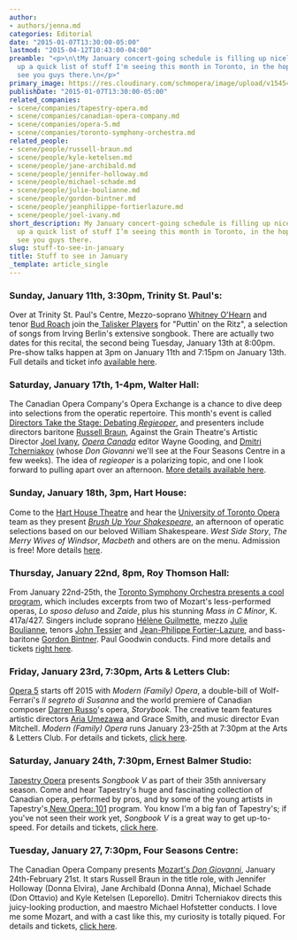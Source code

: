 ```yaml
---
author:
- authors/jenna.md
categories: Editorial
date: "2015-01-07T13:30:00-05:00"
lastmod: "2015-04-12T10:43:00-04:00"
preamble: "<p>\n\tMy January concert-going schedule is filling up nicely. I offer
  up a quick list of stuff I'm seeing this month in Toronto, in the hopes that I'll
  see you guys there.\n</p>"
primary_image: https://res.cloudinary.com/schmopera/image/upload/v1545409169/media/webhook-uploads/1428849673309/TorontoWinterIsland.jpg.jpg
publishDate: "2015-01-07T13:30:00-05:00"
related_companies:
- scene/companies/tapestry-opera.md
- scene/companies/canadian-opera-company.md
- scene/companies/opera-5.md
- scene/companies/toronto-symphony-orchestra.md
related_people:
- scene/people/russell-braun.md
- scene/people/kyle-ketelsen.md
- scene/people/jane-archibald.md
- scene/people/jennifer-holloway.md
- scene/people/michael-schade.md
- scene/people/julie-boulianne.md
- scene/people/gordon-bintner.md
- scene/people/jeanphilippe-fortierlazure.md
- scene/people/joel-ivany.md
short_description: My January concert-going schedule is filling up nicely. I offer
  up a quick list of stuff I’m seeing this month in Toronto, in the hopes that I’ll
  see you guys there.
slug: stuff-to-see-in-january
title: Stuff to see in January
_template: article_single
---
```


<h3>Sunday, January 11th, 3:30pm, Trinity St. Paul's:<br>
</h3>
<p>
	Over at Trinity St. Paul's Centre, Mezzo-soprano <a href="http://whitneyohearn.com/" target="_blank">Whitney O'Hearn</a> and tenor <a href="http://www.budroach.com/" target="_blank">Bud Roach</a> join the<a href="http://www.taliskerplayers.ca/index.html" target="_blank"> Talisker Players</a> for "Puttin' on the Ritz", a selection of songs from Irving Berlin's extensive songbook. There are actually two dates for this recital, the second being Tuesday, January 13th at 8:00pm. Pre-show talks happen at 3pm on January 11th and 7:15pm on January 13th. Full details and ticket info <a href="http://www.taliskerplayers.ca/puttinontheritz.html" target="_blank">available here</a>.
</p>
<h3>Saturday, January 17th, 1-4pm, Walter Hall:</h3>
<p>
	The Canadian Opera Company's Opera Exchange is a chance to dive deep into selections from the operatic repertoire. This month's event is called <a href="http://www.coc.ca/ExploreAndLearn/Adults/TheOperaExchange.aspx" target="_blank">Directors Take the Stage: Debating <em>Regieoper</em></a>, and presenters include directors baritone <a href="http://www.russellbraun.com/" target="_blank">Russell Braun</a>, Against the Grain Theatre's Artistic Director <a href="http://www.joelivany.com/index/welcome.html" target="_blank">Joel Ivany</a>, <em><a href="http://www.operacanada.ca/" target="_blank">Opera Canada</a> </em>editor Wayne Gooding, and <a href="http://www.operanews.com/Opera_News_Magazine/2012/8/Features/Dmitri_Tcherniakov.html" target="_blank">Dmitri Tcherniakov</a> (whose <em>Don Giovanni</em> we'll see at the Four Seasons Centre in a few weeks). The idea of <em>regieoper</em> is a polarizing topic, and one I look forward to pulling apart over an afternoon. <a href="http://www.coc.ca/ExploreAndLearn/Adults/TheOperaExchange.aspx" target="_blank">More details available here</a>.
</p>
<h3>Sunday, January 18th, 3pm, Hart House:</h3>
<p>
	Come to the <a href="http://harthouse.ca/hart-house-theatre/" target="_blank">Hart House Theatre</a> and hear the <a href="http://www.music.utoronto.ca/programs/Opera.htm" target="_blank">University of Toronto Opera</a> team as they present <a href="https://www.facebook.com/events/427146110770308/?ref=br_tf" target="_blank"><em>Brush Up Your Shakespeare</em></a>, an afternoon of operatic selections based on our beloved William Shakespeare. <em>West Side Story</em>, <em>The Merry Wives of Windsor</em>, <em>Macbeth</em> and others are on the menu. Admission is free! More details <a href="https://www.facebook.com/events/427146110770308/?ref=br_tf" target="_blank">here</a>.
</p>
<h3>Thursday, January 22nd, 8pm, Roy Thomson Hall:</h3>
<p>
	From January 22nd-25th, the <a href="http://www.tso.ca/en-ca/concerts-and-tickets/2014-2015-Season/EventDetails/Mozart-Mass-in-C-Minor.aspx" target="_blank">Toronto Symphony Orchestra presents a cool program</a>, which includes excerpts from two of Mozart's less-performed operas, <em>Lo sposo deluso</em> and <em>Zaide</em>, plus his stunning <i>Mass in C Minor</i>, K. 417a/427. Singers include soprano <a href="http://www.fr-lebureau.com/fiche_artiste.php?id=9" target="_blank">Hélène Guilmette</a>, mezzo <a href="http://imgartists.com/artist/julie_boulianne" target="_blank">Julie Boulianne</a>, tenors <a href="http://www.johnptessier.com/" target="_blank">John Tessier</a> and <a href="http://www.coc.ca/ExploreAndLearn/NewToOpera/OnlineLearningCentre/ParlandoTheCOCBlog.aspx?EntryID=25771" target="_blank">Jean-Philippe Fortier-Lazure</a>, and bass-baritone <a href="http://www.ariamanagement.com/nos-artistes/gordon-bintner-w/" target="_blank">Gordon Bintner</a>. Paul Goodwin conducts. Find more details and tickets <a href="http://www.tso.ca/en-ca/concerts-and-tickets/2014-2015-Season/EventDetails/Mozart-Mass-in-C-Minor.aspx" target="_blank">right here</a>.
</p>
<h3>Friday, January 23rd, 7:30pm, Arts &amp; Letters Club:</h3>
<p>
	<a href="http://www.operafive.com/season-tickets/" target="_blank">Opera 5</a> starts off 2015 with <em>Modern (Family) Opera</em>, a double-bill of Wolf-Ferrari's <em>Il segreto di Susanna</em> and the world premiere of Canadian composer <a href="http://barczablog.com/2014/12/30/10-questions-for-darren-russo/" target="_blank">Darren Russo</a>'s opera, <em>Storybook</em>. The creative team features artistic directors <a href="http://barczablog.com/2014/09/02/ten-questions-for-aria-umezawa/" target="_blank">Aria Umezawa</a> and Grace Smith, and music director Evan Mitchell. <em>Modern (Family) Opera</em> runs January 23-25th at 7:30pm at the Arts &amp; Letters Club. For details and tickets, <a href="http://www.operafive.com/season-tickets/" target="_blank">click here</a>.
</p>
<h3>Saturday, January 24th, 7:30pm, Ernest Balmer Studio:</h3>
<p>
	<a href="https://tapestryopera.com/" target="_blank">Tapestry Opera</a> presents <em>Songbook V</em> as part of their 35th anniversary season. Come and hear Tapestry's huge and fascinating collection of Canadian opera, performed by pros, and by some of the young artists in Tapestry's<a href="https://tapestryopera.com/new-opera-101" target="_blank"> New Opera: 101</a> program. You know I'm a big fan of Tapestry's; if you've not seen their work yet, <em>Songbook V</em> is a great way to get up-to-speed. For details and tickets, <a href="https://tapestryopera.yapsody.com/" target="_blank">click here</a>.
</p>
<h3>Tuesday, January 27, 7:30pm, Four Seasons Centre:</h3>
<p>
	The Canadian Opera Company presents <a href="http://coc.ca/PerformancesAndTickets/1415Season/DonGiovanni.aspx" target="_blank">Mozart's <em>Don Giovanni</em></a>, January 24th-February 21st. It stars Russell Braun in the title role, with Jennifer Holloway (Donna Elvira), Jane Archibald (Donna Anna), Michael Schade (Don Ottavio) and Kyle Ketelsen (Leporello). Dmitri Tcherniakov directs this juicy-looking production, and maestro Michael Hofstetter conducts. I love me some Mozart, and with a cast like this, my curiosity is totally piqued. For details and tickets, <a href="http://coc.ca/PerformancesAndTickets/1415Season/DonGiovanni.aspx" target="_blank">click here</a>.
</p>
